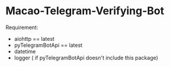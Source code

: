 # Macao-Telegram-Verifying-Bot

Requirement:
- aiohttp == latest
- pyTelegramBotApi == latest
- datetime
- logger ( if pyTelegramBotApi doesn't include this package)

